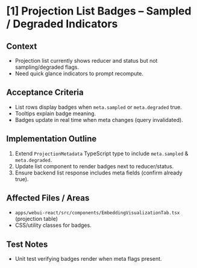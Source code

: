 # [1] Projection List Badges – Sampled / Degraded Indicators

## Context
- Projection list currently shows reducer and status but not sampling/degraded flags.
- Need quick glance indicators to prompt recompute.

## Acceptance Criteria
- List rows display badges when `meta.sampled` or `meta.degraded` true.
- Tooltips explain badge meaning.
- Badges update in real time when meta changes (query invalidated).

## Implementation Outline
1. Extend `ProjectionMetadata` TypeScript type to include `meta.sampled` & `meta.degraded`.
2. Update list component to render badges next to reducer/status.
3. Ensure backend list response includes meta fields (confirm already true).

## Affected Files / Areas
- `apps/webui-react/src/components/EmbeddingVisualizationTab.tsx` (projection table)
- CSS/utility classes for badges.

## Test Notes
- Unit test verifying badges render when meta flags present.
